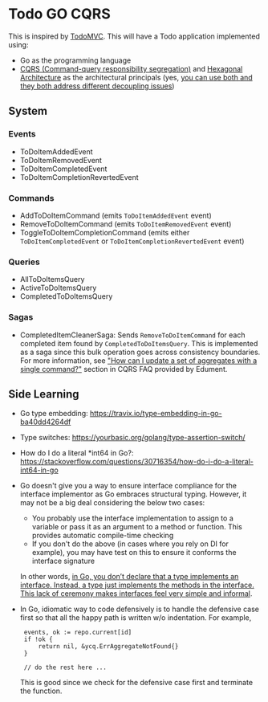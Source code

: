 # Todo GO CQRS

This is inspired by [TodoMVC](https://github.com/tastejs/todomvc). This will have a Todo application implemented using:

 - Go as the programming language
 - [CQRS (Command-query responsibility segregation)](http://www.cqrs.nu) and [Hexagonal Architecture](http://alistair.cockburn.us/Hexagonal+architecture) as the architectural principals (yes, [you can use both and they both address different decoupling issues](https://softwareengineering.stackexchange.com/a/361683/22417))

## System

### Events

 - ToDoItemAddedEvent
 - ToDoItemRemovedEvent
 - ToDoItemCompletedEvent
 - ToDoItemCompletionRevertedEvent

### Commands

 - AddToDoItemCommand (emits `ToDoItemAddedEvent` event)
 - RemoveToDoItemCommand (emits `ToDoItemRemovedEvent` event)
 - ToggleToDoItemCompletionCommand (emits either `ToDoItemCompletedEvent` or `ToDoItemCompletionRevertedEvent` event)

### Queries

 - AllToDoItemsQuery
 - ActiveToDoItemsQuery
 - CompletedToDoItemsQuery

### Sagas

 - CompletedItemCleanerSaga: Sends `RemoveToDoItemCommand` for each completed item found by `CompletedToDoItemsQuery`. This is implemented as a saga since this bulk operation goes across consistency boundaries. For more information, see ["How can I update a set of aggregates with a single command?"](http://www.cqrs.nu/faq) section in CQRS FAQ provided by Edument.

## Side Learning

 - Go type embedding: https://travix.io/type-embedding-in-go-ba40dd4264df
 - Type switches: https://yourbasic.org/golang/type-assertion-switch/
 - How do I do a literal *int64 in Go?: https://stackoverflow.com/questions/30716354/how-do-i-do-a-literal-int64-in-go
 - Go doesn't give you a way to ensure interface compliance for the interface implementor as Go embraces structural typing. However, it may not be a big deal considering the below two cases:
   - You probably use the interface implementation to assign to a variable or pass it as an argument to a method or function. This provides automatic compile-time checking
   - If you don't do the above (in cases where you rely on DI for example), you may have test on this to ensure it conforms the interface signature
   
   In other words, [in Go, you don’t declare that a type implements an interface. Instead, a type just implements the methods in the interface. This lack of ceremony makes interfaces feel very simple and informal](https://blog.carbonfive.com/2012/09/23/structural-typing-compile-time-duck-typing/).
 - In Go, idiomatic way to code defensively is to handle the defensive case 
   first so that all the happy path is written w/o indentation. For example,
 
   ```
	events, ok := repo.current[id]
	if !ok {
		return nil, &ycq.ErrAggregateNotFound{}
	}
	
	// do the rest here ...
   ```

   This is good since we check for the defensive case first and terminate the function.
